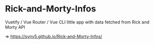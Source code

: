 # Rick-and-Morty-Infos
Vuetify / Vue Router / Vue CLI little app with data fetched from Rick and Morty API

=> https://syny5.github.io/Rick-and-Morty-Infos/
